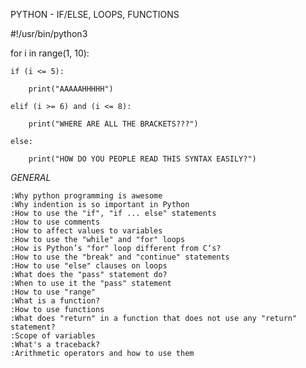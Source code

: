 PYTHON - IF/ELSE, LOOPS, FUNCTIONS


#!/usr/bin/python3

for i in range(1, 10):

	if (i <= 5):

		print("AAAAAHHHHH")

	elif (i >= 6) and (i <= 8):

		print("WHERE ARE ALL THE BRACKETS???")

	else:

		print("HOW DO YOU PEOPLE READ THIS SYNTAX EASILY?")


*GENERAL*

	:Why python programming is awesome
	:Why indention is so important in Python
	:How to use the "if", "if ... else" statements
	:How to use comments
	:How to affect values to variables
	:How to use the "while" and "for" loops
	:How is Python’s "for" loop different from C‘s?
	:How to use the "break" and "continue" statements
	:How to use "else" clauses on loops
	:What does the "pass" statement do?
	:When to use it the "pass" statement
	:How to use "range"
	:What is a function?
	:How to use functions
	:What does "return" in a function that does not use any "return" statement?
	:Scope of variables
	:What's a traceback?
	:Arithmetic operators and how to use them
